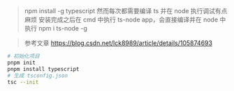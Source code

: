 > npm install -g typescript
> 然而每次都需要编译 ts 并在 node 执行调试有点麻烦
> 安装完成之后在 cmd 中执行 ts-node app，会直接编译并在 node 中执行
> npm i ts-node -g

> 参考文章
> https://blog.csdn.net/lck8989/article/details/105874693

```bash
# 初始化项目
pnpm init
pnpm install typescript
# 生成 tsconfig.json
tsc --init
```
